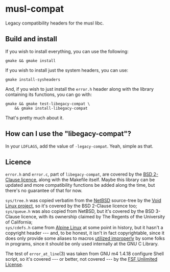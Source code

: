 # musl-compat
Legacy compatibility headers for the musl libc.

## Build and install

If you wish to install everything, you can use the following:

```console
gmake && gmake install
```

If you wish to install just the system headers, you can use:

```console
gmake install-sysheaders
```

And, if you wish to just install the ``error.h`` header along with the library
containing its functions, you can go with:

```console
gmake && gmake test-libegacy-compat \
    && gmake install-libegacy-compat
```

That's pretty much about it.

## How can I use the "libegacy-compat"?

In your ``LDFLAGS``, add the value of ``-legacy-compat``.
Yeah, simple as that.

## Licence

``error.h`` and ``error.c``, part of ``libegacy-compat``, are covered by the
[BSD 2-Clause licence](./LICENCE), along with the Makefile itself.
Maybe this library can be updated and more compatibility functions be added
along the time, but there's no guarantee of that for now.

``sys/tree.h`` was copied verbatim from the [NetBSD](https://netbsd.org)
source-tree by the [Void Linux project](https://voidlinux.org), so it's covered
by the BSD 2-Clause licence too;  
``sys/queue.h`` was also copied from NetBSD, but it's covered by the BSD 3-Clause
licence, with its ownership claimed by The Regents of the University of California;  
``sys/cdefs.h`` came from [Alpine Linux](https://alpinelinux.org) at some point
in history, but it hasn't a copyright header --- and, to be honest, it isn't
in fact copyrightable, since it does only provide some aliases to macros
[utilized improperly](https://wiki.musl-libc.org/faq.html#Q:-When-compiling-something-against-musl,-I-get-error-messages-about-%3Ccode%3Esys/cdefs.h%3C/code%3E)
by some folks in programs, since it should be only used internally at the
GNU C Library.

The test of ``error_at_line``(3) was taken from GNU m4 1.4.18 configure
Shell script, so it's covered --- or better, not covered --- by the
[FSF Unlimited License](./tests/LICENCE.FSFUL).
